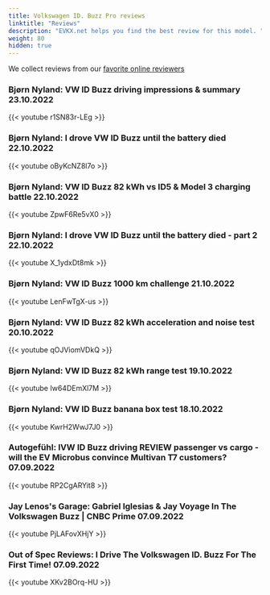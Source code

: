 ```yaml
---
title: Volkswagen ID. Buzz Pro reviews
linktitle: "Reviews"
description: "EVKX.net helps you find the best review for this model. "
weight: 80
hidden: true
---
```

We collect reviews from our [favorite online reviewers](/guides/evreviewers/)

### Bjørn Nyland: VW ID Buzz driving impressions & summary 23.10.2022

{{< youtube r1SN83r-LEg >}}

### Bjørn Nyland: I drove VW ID Buzz until the battery died 22.10.2022

{{< youtube oByKcNZ8l7o >}}

### Bjørn Nyland: VW ID Buzz 82 kWh vs ID5 & Model 3 charging battle 22.10.2022

{{< youtube ZpwF6Re5vX0 >}}

### Bjørn Nyland: I drove VW ID Buzz until the battery died - part 2 22.10.2022

{{< youtube X_1ydxDt8mk >}}

### Bjørn Nyland: VW ID Buzz 1000 km challenge 21.10.2022

{{< youtube LenFwTgX-us >}}

### Bjørn Nyland: VW ID Buzz 82 kWh acceleration and noise test 20.10.2022

{{< youtube qOJViomVDkQ >}}

### Bjørn Nyland: VW ID Buzz 82 kWh range test 19.10.2022

{{< youtube Iw64DEmXl7M >}}

### Bjørn Nyland: VW ID Buzz banana box test 18.10.2022

{{< youtube KwrH2WwJ7J0 >}}

### Autogefühl: IVW ID Buzz driving REVIEW passenger vs cargo - will the EV Microbus convince Multivan T7 customers? 07.09.2022

{{< youtube RP2CgARYit8 >}}

### Jay Lenos's Garage: Gabriel Iglesias & Jay Voyage In The Volkswagen Buzz | CNBC Prime 07.09.2022

{{< youtube PjLAFovXHjY >}}

### Out of Spec Reviews: I Drive The Volkswagen ID. Buzz For The First Time! 07.09.2022

{{< youtube XKv2BOrq-HU >}}


